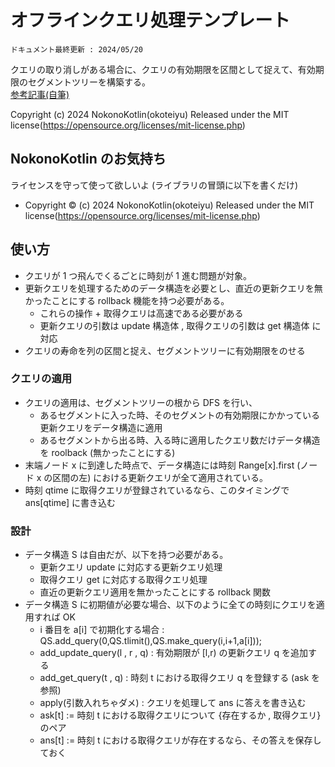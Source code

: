 # オフラインクエリ処理テンプレート
`ドキュメント最終更新 : 2024/05/20`

クエリの取り消しがある場合に、クエリの有効期限を区間として捉えて、有効期限のセグメントツリーを構築する。   
<a href = "https://nokonokotlin.github.io/Home/Contents/algorithm/Articles/typical/OfflineQuery.html">参考記事(自筆)</a>

Copyright (c) 2024 NokonoKotlin(okoteiyu) Released under the MIT license(https://opensource.org/licenses/mit-license.php)


## NokonoKotlin のお気持ち
ライセンスを守って使って欲しいよ (ライブラリの冒頭に以下を書くだけ)
- Copyright ©️ (c) 2024 NokonoKotlin(okoteiyu) Released under the MIT license(https://opensource.org/licenses/mit-license.php)

## 使い方
- クエリが 1 つ飛んでくるごとに時刻が 1 進む問題が対象。  
- 更新クエリを処理するためのデータ構造を必要とし、直近の更新クエリを無かったことにする rollback 機能を持つ必要がある。
    - これらの操作 + 取得クエリは高速である必要がある
    - 更新クエリの引数は update 構造体 , 取得クエリの引数は get 構造体 に対応
- クエリの寿命を列の区間と捉え、セグメントツリーに有効期限をのせる
### クエリの適用
- クエリの適用は、セグメントツリーの根から DFS を行い、
    - あるセグメントに入った時、そのセグメントの有効期限にかかっている更新クエリをデータ構造に適用
    - あるセグメントから出る時、入る時に適用したクエリ数だけデータ構造を roolback (無かったことにする)
- 末端ノード x に到達した時点で、データ構造には時刻 Range[x].first (ノード x の区間の左) における更新クエリが全て適用されている。
- 時刻 qtime に取得クエリが登録されているなら、このタイミングで ans[qtime] に書き込む

### 設計 
- データ構造 S は自由だが、以下を持つ必要がある。  
    - 更新クエリ update に対応する更新クエリ処理
    - 取得クエリ get に対応する取得クエリ処理
    - 直近の更新クエリ適用を無かったことにする rollback 関数
- データ構造 S に初期値が必要な場合、以下のように全ての時刻にクエリを適用すれば OK
    - i 番目を a[i] で初期化する場合 : QS.add_query(0,QS.tlimit(),QS.make_query(i,i+1,a[i]));
    - add_update_query(l , r , q) : 有効期限が [l,r) の更新クエリ q を追加する
    - add_get_query(t , q) : 時刻 t における取得クエリ q を登録する (ask を参照)
    - apply(引数入れちゃダメ) : クエリを処理して ans に答えを書き込む
    - ask[t] := 時刻 t における取得クエリについて {存在するか ,  取得クエリ} のペア
    - ans[t] := 時刻 t における取得クエリが存在するなら、その答えを保存しておく